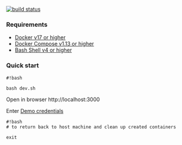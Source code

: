 [![build status](https://moiden.com/dmoiseenko/wen/badges/master/build.svg)](https://moiden.com/dmoiseenko/wen/commits/master)

### Requirements ###

* [Docker v17 or higher](https://www.docker.com/community-edition)
* [Docker Compose v1.13 or higher](https://docs.docker.com/compose/)
* [Bash Shell v4 or higher](https://www.gnu.org/software/bash/) 


### Quick start ###

```
#!bash

bash dev.sh
```

Open in browser http://localhost:3000

Enter [Demo credentials](https://moiden.com/dmoiseenko/wen/wikis/demo-credentials)

```
#!bash
# to return back to host machine and clean up created containers

exit
```